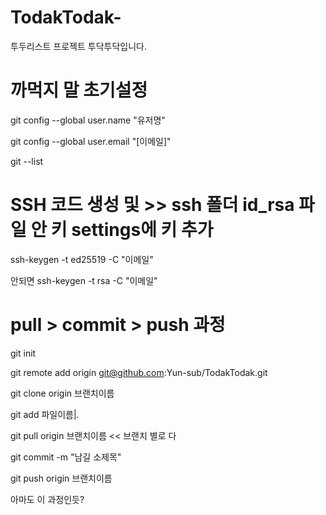 # TodakTodak-
투두리스트 프로젝트 투닥투닥입니다. 

# 까먹지 말 초기설정
git config --global user.name "유저명"

git config --global user.email "[이메일]"

git --list

# SSH 코드 생성 및 >> ssh 폴더 id_rsa 파일 안 키 settings에 키 추가
ssh-keygen -t ed25519 -C "이메일" 

안되면 ssh-keygen -t rsa -C "이메일"

# pull > commit > push 과정
git init 

git remote add origin git@github.com:Yun-sub/TodakTodak.git

git clone origin 브랜치이름

git add 파일이름|.

git pull origin 브랜치이름 << 브랜치 별로 다 

git commit -m "남길 소제목"

git push origin 브랜치이름

아마도 이 과정인듯?
